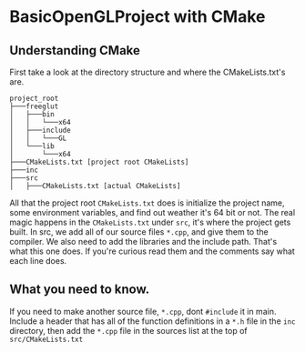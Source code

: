 # BasicOpenGLProject with CMake
## Understanding CMake
First take a look at the directory structure and where the CMakeLists.txt's are.
```
project_root
├───freeglut
│   ├───bin
│   │   └───x64
│   ├───include
│   │   └───GL
│   └───lib
│       └───x64
├───CMakeLists.txt [project root CMakeLists]
├───inc
├───src
│   ├───CMakeLists.txt [actual CMakeLists]

```

All that the project root `CMakeLists.txt` does is initialize the project name,
some environment variables, and find out weather it's 64 bit or not. The real 
magic happens in the `CMakeLists.txt` under `src`, it's where the project gets
built. In src, we add all of our source files `*.cpp`, and give them to the
compiler. We also need to add the libraries and the include path. That's what
this one does. If you're curious read them and the comments say what each line
does. 

## What you need to know.
If you need to make another source file, `*.cpp`, dont `#include` it in main.
Include a header that has all of the function definitions in a `*.h` file in the
`inc` directory, then add the `*.cpp` file in the sources list at the top of
`src/CMakeLists.txt`
